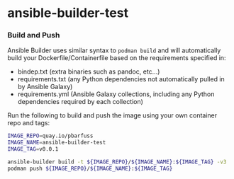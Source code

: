 # ansible-builder-test

### Build and Push

Ansible Builder uses similar syntax to `podman build` and will automatically build your Dockerfile/Containerfile based on the requirements specified in:

- bindep.txt (extra binaries such as pandoc, etc...)
- requirements.txt (any Python dependencies not automatically pulled in by Ansible Galaxy)
- requirements.yml (Ansible Galaxy collections, including any Python dependencies required by each collection)

Run the following to build and push the image using your own container repo and tags:

```bash
IMAGE_REPO=quay.io/pbarfuss
IMAGE_NAME=ansible-builder-test
IMAGE_TAG=v0.0.1

ansible-builder build -t ${IMAGE_REPO}/${IMAGE_NAME}:${IMAGE_TAG} -v3
podman push ${IMAGE_REPO}/${IMAGE_NAME}:${IMAGE_TAG}
```

